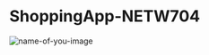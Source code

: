 # ShoppingApp-NETW704

![name-of-you-image](https://github.com/abdelrahmanmady/ShoppingApp-NETW704/blob/master/Google%20Pixel%204%20XL%20Presentation.png?raw=true)
